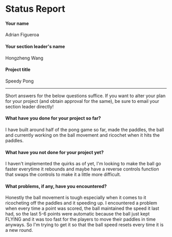 # Status Report

#### Your name

Adrian Figueroa

#### Your section leader's name

Hongzheng Wang

#### Project title

Speedy Pong

***

Short answers for the below questions suffice. If you want to alter your plan for your project (and obtain approval for the same), be sure to email your section leader directly!

#### What have you done for your project so far?

I have built around half of the pong game so far, made the paddles, the ball and currently working on the ball movement and ricochet when it hits the paddles. 

#### What have you not done for your project yet?

I haven't implemented the quirks as of yet, I'm looking to make the ball go faster everytime it rebounds and maybe have a reverse controls function that swaps the controls to make it a little more difficult. 

#### What problems, if any, have you encountered?

Honestly the ball movement is tough especially when it comes to it ricocheting off the paddles and it speeding up. I encountered a problem when every time a point was scored, the ball maintained the speed it last had, so the last 5-6 points were automatic because the ball just kept FLYING and it was too fast for the players to move their paddles in time anyways. So I'm trying to get it so that the ball speed resets every time it is a new round. 
